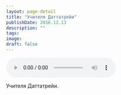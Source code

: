 ```yaml
---
layout: page-detail
title: "Учителя Даттатрейи"
publishDate: 2016.12.13
description: ""
tags:
image:
draft: false
---
```


<audio title="2016.12.13 - Учителя Даттатрейи.mp3" src="/upload/iblock/0ae/0ae2730fc4297105e9fb5b1ca9cf8be4.mp3" controls=""></audio>

 Учителя Даттатрейи. 

  
